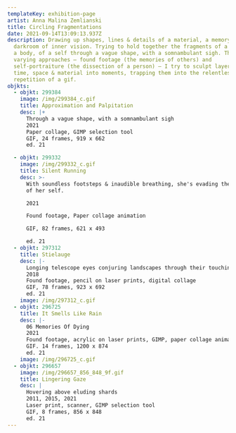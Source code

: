 ```yaml
---
templateKey: exhibition-page
artist: Anna Malina Zemlianski
title: Circling Fragmentations
date: 2021-09-14T13:09:13.937Z
description: Drawing up shapes, lines & details of a material, a memory, in the
  darkroom of inner vision. Trying to hold together the fragments of a being, of
  a body, of a self through a vague shape, with a somnambulant sigh. Through
  varying approaches – found footage (the memories of others) and
  self-portraiture (the dissection of a person) – I try to sculpt layers of
  time, space & material into moments, trapping them into the relentless
  repetition of a gif.
objkts:
  - objkt: 299384
    image: /img/299384_c.gif
    title: Approximation and Palpitation
    desc: |+
      Through a vague shape, with a somnambulant sigh 
      2021
      Paper collage, GIMP selection tool 
      GIF, 24 frames, 919 x 662
      ed. 21

  - objkt: 299332
    image: /img/299332_c.gif
    title: Silent Running
    desc: >-
      With soundless footsteps & inaudible breathing, she's evading the grasping
      of her self.

      2021

      Found footage, Paper collage animation

      GIF, 82 frames, 621 x 493

      ed. 21
  - objkt: 297312
    title: Stielauge
    desc: |-
      Longing telescope eyes conjuring landscapes through their touching gaze.
      2018
      Found footage, pencil on laser prints, digital collage 
      GIF, 78 frames, 923 x 692
      ed. 21
    image: /img/297312_c.gif
  - objkt: 296725
    title: It Smells Like Rain
    desc: |-
      06 Memories Of Dying
      2021
      Found footage, acrylic on laser prints, GIMP, paper collage animation
      GIF. 14 frames, 1200 x 874
      ed. 21
    image: /img/296725_c.gif
  - objkt: 296657
    image: /img/296657_856_848_9f.gif
    title: Lingering Gaze
    desc: |
      Hovering above eluding shards
      2011, 2015, 2021
      Laser print, scanner, GIMP selection tool
      GIF, 8 frames, 856 x 848
      ed. 21
---
```

